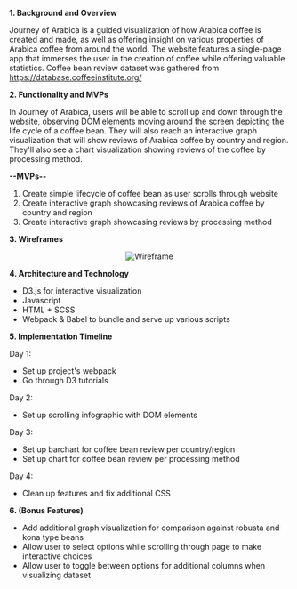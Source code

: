**1. Background and Overview**

Journey of Arabica is a guided visualization of how Arabica coffee is created and made, as well as offering insight on various properties of Arabica coffee from around the world. The website features a single-page app that immerses the user in the creation of coffee while offering valuable statistics. Coffee bean review dataset was gathered from https://database.coffeeinstitute.org/

**2. Functionality and MVPs**

In Journey of Arabica, users will be able to scroll up and down through the website, observing DOM elements moving around the screen depicting the life cycle of a coffee bean. They will also reach an interactive graph visualization that will show reviews of Arabica coffee by country and region. They'll also see a chart visualization showing reviews of the coffee by processing method.

**--MVPs--**

1. Create simple lifecycle of coffee bean as user scrolls through website
2. Create interactive graph showcasing reviews of Arabica coffee by country and region
3. Create interactive graph showcasing reviews by processing method

**3. Wireframes**

<p align="center">
    <img src="https://github.com/imshentastic/journey-of-arabica/blob/master/docs/Wireframe.png" alt="Wireframe">
</p>

**4. Architecture and Technology**

- D3.js for interactive visualization
- Javascript
- HTML + SCSS
- Webpack & Babel to bundle and serve up various scripts

**5. Implementation Timeline**

Day 1:

- Set up project's webpack
- Go through D3 tutorials

Day 2:

- Set up scrolling infographic with DOM elements

Day 3:

- Set up barchart for coffee bean review per country/region
- Set up chart for coffee bean review per processing method

Day 4:

- Clean up features and fix additional CSS

**6. (Bonus Features)**

- Add additional graph visualization for comparison against robusta and kona type beans
- Allow user to select options while scrolling through page to make interactive choices
- Allow user to toggle between options for additional columns when visualizing dataset

